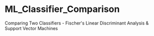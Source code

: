 # ML_Classifier_Comparison
Comparing Two Classifiers - Fischer's Linear Discriminant Analysis &amp; Support Vector Machines
